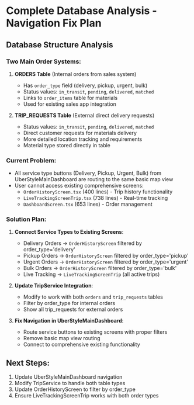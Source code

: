 # Complete Database Analysis - Navigation Fix Plan

## Database Structure Analysis

### Two Main Order Systems:

1. **ORDERS Table** (Internal orders from sales system)
   - Has `order_type` field (delivery, pickup, urgent, bulk)
   - Status values: `in_transit`, `pending`, `delivered`, `matched`
   - Links to `order_items` table for materials
   - Used for existing sales app integration

2. **TRIP_REQUESTS Table** (External direct delivery requests)
   - Status values: `in_transit`, `pending`, `delivered`, `matched`  
   - Direct customer requests for materials delivery
   - More detailed location tracking and requirements
   - Material type stored directly in table

### Current Problem:
- All service type buttons (Delivery, Pickup, Urgent, Bulk) from UberStyleMainDashboard are routing to the same basic map view
- User cannot access existing comprehensive screens:
  - `OrderHistoryScreen.tsx` (400 lines) - Trip history functionality
  - `LiveTrackingScreenTrip.tsx` (738 lines) - Real-time tracking
  - `DashboardScreen.tsx` (653 lines) - Order management

### Solution Plan:

1. **Connect Service Types to Existing Screens**:
   - Delivery Orders → `OrderHistoryScreen` filtered by order_type='delivery'
   - Pickup Orders → `OrderHistoryScreen` filtered by order_type='pickup'  
   - Urgent Orders → `OrderHistoryScreen` filtered by order_type='urgent'
   - Bulk Orders → `OrderHistoryScreen` filtered by order_type='bulk'
   - Live Tracking → `LiveTrackingScreenTrip` (all active trips)

2. **Update TripService Integration**:
   - Modify to work with both `orders` and `trip_requests` tables
   - Filter by order_type for internal orders
   - Show all trip_requests for external orders

3. **Fix Navigation in UberStyleMainDashboard**:
   - Route service buttons to existing screens with proper filters
   - Remove basic map view routing
   - Connect to comprehensive existing functionality

## Next Steps:
1. Update UberStyleMainDashboard navigation
2. Modify TripService to handle both table types
3. Update OrderHistoryScreen to filter by order_type
4. Ensure LiveTrackingScreenTrip works with both order types
